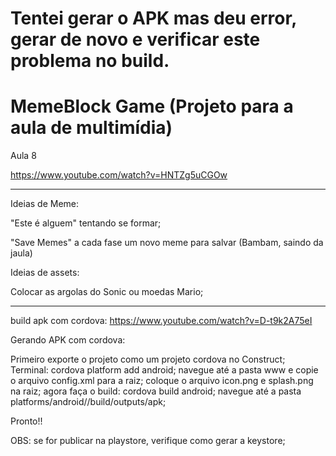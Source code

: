 # Tentei gerar o APK mas deu error, gerar de novo e verificar este problema no build.

# MemeBlock Game (Projeto para a aula de multimídia)

Aula 8

https://www.youtube.com/watch?v=HNTZg5uCGOw

--------------------------------------------------
Ideias de Meme:

"Este é alguem" tentando se formar;

"Save Memes" a cada fase um novo meme para salvar (Bambam, saindo da jaula)

Ideias de assets:

Colocar as argolas do Sonic ou moedas Mario;

---------------------------------------------------

build apk com cordova:
https://www.youtube.com/watch?v=D-t9k2A75eI

Gerando APK com cordova:

Primeiro exporte o projeto como um projeto cordova no Construct;
Terminal: cordova platform add android;
navegue até a pasta www e copie o arquivo config.xml para a raiz;
coloque o arquivo icon.png e splash.png na raiz;
agora faça o build: cordova build android;
navegue até a pasta platforms/android//build/outputs/apk;

Pronto!!



OBS: se for publicar na playstore, verifique como gerar a keystore;
